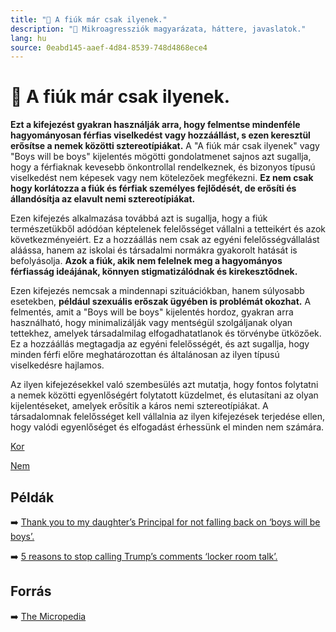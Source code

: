 ```yaml
---
title: "🚫 A fiúk már csak ilyenek."
description: "🚫 Mikroagressziók magyarázata, háttere, javaslatok."
lang: hu
source: 0eabd145-aaef-4d84-8539-748d4868ece4
---
```


<div class="wiki-content agression-title">

# 🚫 A fiúk már csak ilyenek.

**Ezt a kifejezést gyakran használják arra, hogy felmentse mindenféle hagyományosan férfias viselkedést vagy hozzáállást, s ezen keresztül erősítse a nemek közötti sztereotípiákat.** A "A fiúk már csak ilyenek" vagy "Boys will be boys" kijelentés mögötti gondolatmenet sajnos azt sugallja, hogy a férfiaknak kevesebb önkontrollal rendelkeznek, és bizonyos típusú viselkedést nem képesek vagy nem kötelezőek megfékezni. **Ez nem csak hogy korlátozza a fiúk és férfiak személyes fejlődését, de erősíti és állandósítja az elavult nemi sztereotípiákat.**

Ezen kifejezés alkalmazása továbbá azt is sugallja, hogy a fiúk természetükből adódóan képtelenek felelősséget vállalni a tetteikért és azok következményeiért. Ez a hozzáállás nem csak az egyéni felelősségvállalást aláássa, hanem az iskolai és társadalmi normákra gyakorolt hatását is befolyásolja. **Azok a fiúk, akik nem felelnek meg a hagyományos férfiasság ideájának, könnyen stigmatizálódnak és kirekesztődnek.**

Ezen kifejezés nemcsak a mindennapi szituációkban, hanem súlyosabb esetekben, **például szexuális erőszak ügyében is problémát okozhat.** A felmentés, amit a "Boys will be boys" kijelentés hordoz, gyakran arra használható, hogy minimalizálják vagy mentségül szolgáljanak olyan tettekhez, amelyek társadalmilag elfogadhatatlanok és törvénybe ütközőek. Ez a hozzáállás megtagadja az egyéni felelősségét, és azt sugallja, hogy minden férfi előre meghatározottan és általánosan az ilyen típusú viselkedésre hajlamos.

Az ilyen kifejezésekkel való szembesülés azt mutatja, hogy fontos folytatni a nemek közötti egyenlőségért folytatott küzdelmet, és elutasítani az olyan kijelentéseket, amelyek erősítik a káros nemi sztereotípiákat. A társadalomnak felelősséget kell vállalnia az ilyen kifejezések terjedése ellen, hogy valódi egyenlőséget és elfogadást érhessünk el minden nem számára.


<div class="categories">

[Kor](/#/entry?id=kor)

[Nem](/#/entry?id=nem)

</div>

## Példák

➡️ [Thank you to my daughter’s Principal for not falling back on ‘boys will be boys’.](https://www.scarymommy.com/gtfo-of-others-personal-bubbles/)


➡️ [5 reasons to stop calling Trump’s comments ‘locker room talk’.](https://www.vox.com/identities/2016/10/11/13230414/trump-leaked-audio-locker-room-sexual-assault)

## Forrás

➡️ [The Micropedia](https://www.themicropedia.org/)


</div>